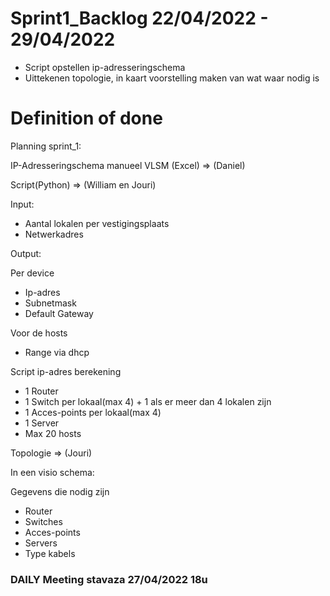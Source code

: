 # Sprint1_Backlog 22/04/2022 - 29/04/2022

- Script opstellen ip-adresseringschema
- Uittekenen topologie, in kaart voorstelling maken van wat waar nodig is

# Definition of done

Planning sprint_1:

IP-Adresseringschema manueel VLSM (Excel) => (Daniel)

Script(Python) => (William en Jouri)

Input:

- Aantal lokalen per vestigingsplaats
- Netwerkadres

Output:

Per device

- Ip-adres
- Subnetmask
- Default Gateway

Voor de hosts

- Range via dhcp


Script ip-adres berekening

- 1 Router
- 1 Switch per lokaal(max 4) + 1 als er meer dan 4 lokalen zijn
- 1 Acces-points per lokaal(max 4) 
- 1 Server
- Max 20 hosts


Topologie => (Jouri)

In een visio schema:

Gegevens die nodig zijn

- Router
- Switches
- Acces-points
- Servers
- Type kabels




### DAILY Meeting stavaza 27/04/2022 18u

